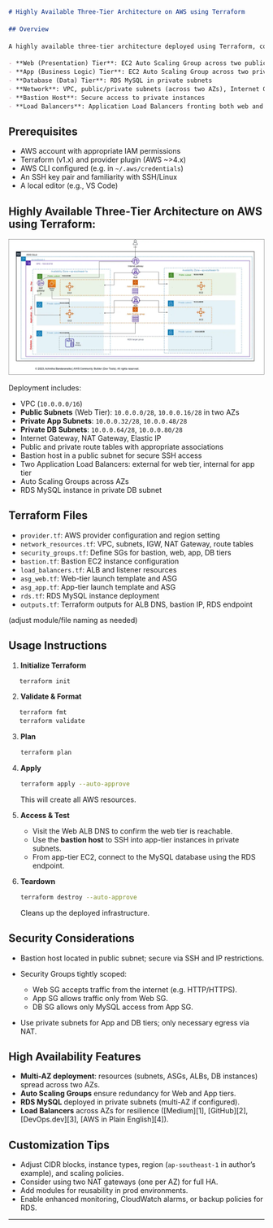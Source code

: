 

```markdown
# Highly Available Three‑Tier Architecture on AWS using Terraform

## Overview

A highly available three‑tier architecture deployed using Terraform, consisting of:

- **Web (Presentation) Tier**: EC2 Auto Scaling Group across two public subnets
- **App (Business Logic) Tier**: EC2 Auto Scaling Group across two private subnets
- **Database (Data) Tier**: RDS MySQL in private subnets
- **Network**: VPC, public/private subnets (across two AZs), Internet Gateway, NAT Gateway, routing tables
- **Bastion Host**: Secure access to private instances
- **Load Balancers**: Application Load Balancers fronting both web and app tiers
```
## Prerequisites

- AWS account with appropriate IAM permissions
- Terraform (v1.x) and provider plugin (AWS ~>4.x)
- AWS CLI configured (e.g. in `~/.aws/credentials`)
- An SSH key pair and familiarity with SSH/Linux
- A local editor (e.g., VS Code)

## Highly Available Three‑Tier Architecture on AWS using Terraform:
![Three Tier Architecture](images/architecture.webp)

Deployment includes:

- VPC (`10.0.0.0/16`)
- **Public Subnets** (Web Tier): `10.0.0.0/28`, `10.0.0.16/28` in two AZs
- **Private App Subnets**: `10.0.0.32/28`, `10.0.0.48/28`
- **Private DB Subnets**: `10.0.0.64/28`, `10.0.0.80/28`
- Internet Gateway, NAT Gateway, Elastic IP
- Public and private route tables with appropriate associations
- Bastion host in a public subnet for secure SSH access
- Two Application Load Balancers: external for web tier, internal for app tier
- Auto Scaling Groups across AZs
- RDS MySQL instance in private DB subnet 

## Terraform Files

- `provider.tf`: AWS provider configuration and region setting
- `network_resources.tf`: VPC, subnets, IGW, NAT Gateway, route tables
- `security_groups.tf`: Define SGs for bastion, web, app, DB tiers
- `bastion.tf`: Bastion EC2 instance configuration
- `load_balancers.tf`: ALB and listener resources
- `asg_web.tf`: Web-tier launch template and ASG
- `asg_app.tf`: App-tier launch template and ASG
- `rds.tf`: RDS MySQL instance deployment
- `outputs.tf`: Terraform outputs for ALB DNS, bastion IP, RDS endpoint

(adjust module/file naming as needed)

## Usage Instructions

1. **Initialize Terraform**

```bash
   terraform init
````

2. **Validate & Format**

```bash
   terraform fmt
   terraform validate
```

3. **Plan**

   ```bash
   terraform plan
   ```

4. **Apply**

   ```bash
   terraform apply --auto-approve
   ```

   This will create all AWS resources.

5. **Access & Test**

   * Visit the Web ALB DNS to confirm the web tier is reachable.
   * Use the **bastion host** to SSH into app-tier instances in private subnets.
   * From app-tier EC2, connect to the MySQL database using the RDS endpoint.

6. **Teardown**

   ```bash
   terraform destroy --auto-approve
   ```

   Cleans up the deployed infrastructure.

## Security Considerations

* Bastion host located in public subnet; secure via SSH and IP restrictions.
* Security Groups tightly scoped:

  * Web SG accepts traffic from the internet (e.g. HTTP/HTTPS).
  * App SG allows traffic only from Web SG.
  * DB SG allows only MySQL access from App SG.
* Use private subnets for App and DB tiers; only necessary egress via NAT.

## High Availability Features

* **Multi-AZ deployment**: resources (subnets, ASGs, ALBs, DB instances) spread across two AZs.
* **Auto Scaling Groups** ensure redundancy for Web and App tiers.
* **RDS MySQL** deployed in private subnets (multi-AZ if configured).
* **Load Balancers** across AZs for resilience ([Medium][1], [GitHub][2], [DevOps.dev][3], [AWS in Plain English][4]).

## Customization Tips

* Adjust CIDR blocks, instance types, region (`ap‑southeast‑1` in author’s example), and scaling policies.
* Consider using two NAT gateways (one per AZ) for full HA.
* Add modules for reusability in prod environments.
* Enable enhanced monitoring, CloudWatch alarms, or backup policies for RDS.

---
